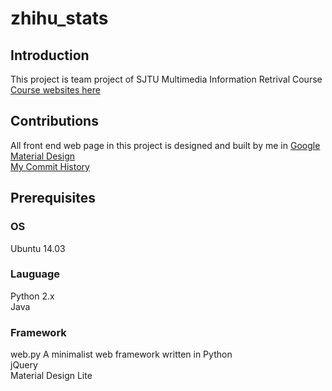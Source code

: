 # zhihu_stats  
## Introduction
This project is team project of SJTU Multimedia Information Retrival Course [Course websites here](http://ir.sjtu.edu.cn/~yazhang/EE208/)  
## Contributions
All front end web page in this project is designed and built by me in [Google Material Design](https://material.io/guidelines/material-design/introduction.html)  
[My Commit History](https://github.com/lukedan/zhihu_stats/commits/master?author=SongRb)
## Prerequisites  
### OS  
Ubuntu 14.03  
### Lauguage
Python 2.x  
Java 
### Framework
web.py A minimalist web framework written in Python  
jQuery  
Material Design Lite  
